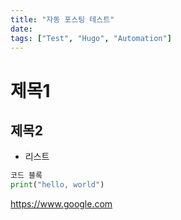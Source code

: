 ```yaml
---
title: "자동 포스팅 테스트"
date: 
tags: ["Test", "Hugo", "Automation"]
---
```



# 제목1


## 제목2

- 리스트

```python
코드 블록
print("hello, world")
```


https://www.google.com

